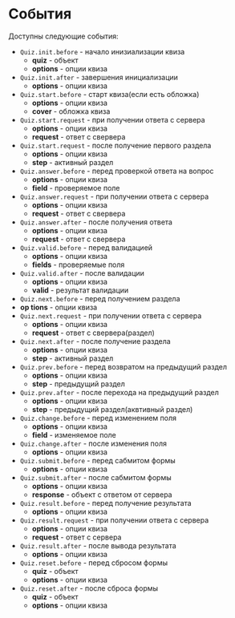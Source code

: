 # События

Доступны следующие события:

* `Quiz.init.before` - начало инизиализации квиза
    * **quiz** - объект
    * **options** - опции квиза
* `Quiz.init.after` - завершения инициализации
    * **options** - опции квиза
* `Quiz.start.before` - старт квиза(если есть обложка)
    * **options** - опции квиза
    * **cover** - обложка квиза
* `Quiz.start.request` - при получении ответа с сервера
    * **options** - опции квиза
    * **request** - ответ с свервера
* `Quiz.start.request` - после получение первого раздела
    * **options** - опции квиза
    * **step** - активный раздел
* `Quiz.answer.before` - перед проверкой ответа на вопрос
    * **options** - опции квиза
    * **field** - проверяемое поле
* `Quiz.answer.request` - при получении ответа с сервера
    * **options** - опции квиза
    * **request** - ответ с свервера
* `Quiz.answer.after` - после получения ответа
    * **options** - опции квиза
    * **request** - ответ с свервера
* `Quiz.valid.before` - перед валидацией
    * **options** - опции квиза
    * **fields** - проверяемые поля
* `Quiz.valid.after`	- после валидации
    * **options** - опции квиза
    * **valid** - результат валидации
* `Quiz.next.before` - перед получением раздела
* **op  tions** - опции квиза
* `Quiz.next.request` - при получении ответа с сервера
    * **options** - опции квиза
    * **request** - ответ с свервера(раздел)
* `Quiz.next.after` - после получение раздела
    * **options** - опции квиза
    * **step** - активный раздел
* `Quiz.prev.before` - перед возвратом на предыдущий раздел
    * **options** - опции квиза
    * **step** - предыдущий раздел
* `Quiz.prev.after` - после перехода на предыдущий раздел
    * **options** - опции квиза
    * **step** - предыдущий раздел(аквтивный раздел)
* `Quiz.change.before` - перед изменением поля
    * **options** - опции квиза
    * **field** - изменяемое поле
* `Quiz.change.after` - после изменения поля
    * **options** - опции квиза
* `Quiz.submit.before` - перед сабмитом формы
    * **options** - опции квиза
* `Quiz.submit.after` - после сабмитом формы
    * **options** - опции квиза
    * **response** - объект с ответом от сервера
* `Quiz.result.before` - перед получение результата
    * **options** - опции квиза
* `Quiz.result.request` - при получении ответа с сервера
    * **options** - опции квиза
    * **request** - ответ с сервера
* `Quiz.result.after` - после вывода результата
    * **options** - опции квиза
* `Quiz.reset.before` - перед сбросом формы
    * **quiz** - объект
    * **options** - опции квиза
* `Quiz.reset.after` - после сброса формы
    * **quiz** - объект
    * **options** - опции квиза
